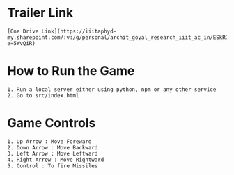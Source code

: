 # Trailer Link
    [One Drive Link](https://iiitaphyd-my.sharepoint.com/:v:/g/personal/archit_goyal_research_iiit_ac_in/ESkRQAxZM6dErhNabXTojdsBRviQCnKz0UG_LAywyeVf_A?e=5WvQiR)


# How to Run the Game
    1. Run a local server either using python, npm or any other service 
    2. Go to src/index.html

# Game Controls
    1. Up Arrow : Move Foreward
    2. Down Arrow : Move Backward
    3. Left Arrow : Move Leftward
    4. Right Arrow : Move Rightward
    5. Control : To fire Missiles